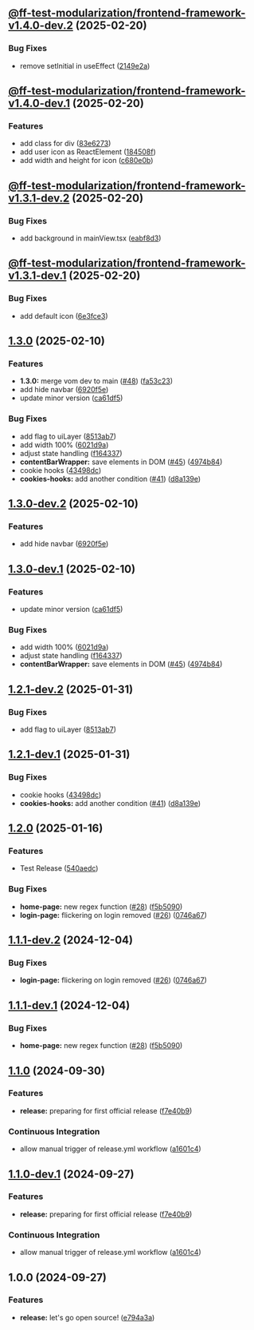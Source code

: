 ## [@ff-test-modularization/frontend-framework-v1.4.0-dev.2](https://github.com/iavofficial/IAVFrontendFramework/compare/@ff-test-modularization/frontend-framework-v1.4.0-dev.1...@ff-test-modularization/frontend-framework-v1.4.0-dev.2) (2025-02-20)

### Bug Fixes

* remove setInitial in useEffect ([2149e2a](https://github.com/iavofficial/IAVFrontendFramework/commit/2149e2a05da0bfc974051a326ab4561efe0385eb))

## [@ff-test-modularization/frontend-framework-v1.4.0-dev.1](https://github.com/iavofficial/IAVFrontendFramework/compare/@ff-test-modularization/frontend-framework-v1.3.1-dev.2...@ff-test-modularization/frontend-framework-v1.4.0-dev.1) (2025-02-20)

### Features

* add class for div ([83e6273](https://github.com/iavofficial/IAVFrontendFramework/commit/83e6273aceb680ae7f8241a081a4f1bccf467992))
* add user icon as ReactElement ([184508f](https://github.com/iavofficial/IAVFrontendFramework/commit/184508fb8ab6fd3582de6cae097ec70d52fcf54b))
* add width and height for icon ([c680e0b](https://github.com/iavofficial/IAVFrontendFramework/commit/c680e0bf1c10b3e23485cca08a18932a1f594c91))

## [@ff-test-modularization/frontend-framework-v1.3.1-dev.2](https://github.com/iavofficial/IAVFrontendFramework/compare/@ff-test-modularization/frontend-framework-v1.3.1-dev.1...@ff-test-modularization/frontend-framework-v1.3.1-dev.2) (2025-02-20)

### Bug Fixes

* add background in mainVíew.tsx ([eabf8d3](https://github.com/iavofficial/IAVFrontendFramework/commit/eabf8d3341ef2ce75c834c8a8a1bc4d0c72c9473))

## [@ff-test-modularization/frontend-framework-v1.3.1-dev.1](https://github.com/iavofficial/IAVFrontendFramework/compare/@ff-test-modularization/frontend-framework-v1.3.0...@ff-test-modularization/frontend-framework-v1.3.1-dev.1) (2025-02-20)

### Bug Fixes

* add default icon ([6e3fce3](https://github.com/iavofficial/IAVFrontendFramework/commit/6e3fce37ff99e3bd9f27e8412022767c2e98a60d))

## [1.3.0](https://github.com/iavofficial/IAVFrontendFramework/compare/v1.2.0...v1.3.0) (2025-02-10)

### Features

* **1.3.0:** merge vom dev to main ([#48](https://github.com/iavofficial/IAVFrontendFramework/issues/48)) ([fa53c23](https://github.com/iavofficial/IAVFrontendFramework/commit/fa53c23b21518e199235c069b48ac298a09318f9))
* add hide navbar ([6920f5e](https://github.com/iavofficial/IAVFrontendFramework/commit/6920f5e773d6329ba2d1e3669c246dec0d7ef03f))
* update minor version ([ca61df5](https://github.com/iavofficial/IAVFrontendFramework/commit/ca61df5f7e97e97ddbfa1f3b45dbf384fdc69416))

### Bug Fixes

* add flag to uiLayer ([8513ab7](https://github.com/iavofficial/IAVFrontendFramework/commit/8513ab72be63d246b69afd10f6524db0178b5232))
* add width 100% ([6021d9a](https://github.com/iavofficial/IAVFrontendFramework/commit/6021d9afd76a7b07e3b0ee52f2600ce11bb15875))
* adjust state handling ([f164337](https://github.com/iavofficial/IAVFrontendFramework/commit/f164337099999096953920d9484f2973e5a9eb35))
* **contentBarWrapper:** save elements in DOM ([#45](https://github.com/iavofficial/IAVFrontendFramework/issues/45)) ([4974b84](https://github.com/iavofficial/IAVFrontendFramework/commit/4974b84f4cc524312b3cf239bf42bc32d9ca7698))
* cookie hooks ([43498dc](https://github.com/iavofficial/IAVFrontendFramework/commit/43498dc434dd2d7f1e98609cd60ce9396396f335))
* **cookies-hooks:** add another condition ([#41](https://github.com/iavofficial/IAVFrontendFramework/issues/41)) ([d8a139e](https://github.com/iavofficial/IAVFrontendFramework/commit/d8a139e9662e9e29e0c35c7d09d2a3556f604c6e))

## [1.3.0-dev.2](https://github.com/iavofficial/IAVFrontendFramework/compare/v1.3.0-dev.1...v1.3.0-dev.2) (2025-02-10)

### Features

* add hide navbar ([6920f5e](https://github.com/iavofficial/IAVFrontendFramework/commit/6920f5e773d6329ba2d1e3669c246dec0d7ef03f))

## [1.3.0-dev.1](https://github.com/iavofficial/IAVFrontendFramework/compare/v1.2.1-dev.2...v1.3.0-dev.1) (2025-02-10)

### Features

* update minor version ([ca61df5](https://github.com/iavofficial/IAVFrontendFramework/commit/ca61df5f7e97e97ddbfa1f3b45dbf384fdc69416))

### Bug Fixes

* add width 100% ([6021d9a](https://github.com/iavofficial/IAVFrontendFramework/commit/6021d9afd76a7b07e3b0ee52f2600ce11bb15875))
* adjust state handling ([f164337](https://github.com/iavofficial/IAVFrontendFramework/commit/f164337099999096953920d9484f2973e5a9eb35))
* **contentBarWrapper:** save elements in DOM ([#45](https://github.com/iavofficial/IAVFrontendFramework/issues/45)) ([4974b84](https://github.com/iavofficial/IAVFrontendFramework/commit/4974b84f4cc524312b3cf239bf42bc32d9ca7698))

## [1.2.1-dev.2](https://github.com/iavofficial/IAVFrontendFramework/compare/v1.2.1-dev.1...v1.2.1-dev.2) (2025-01-31)

### Bug Fixes

* add flag to uiLayer ([8513ab7](https://github.com/iavofficial/IAVFrontendFramework/commit/8513ab72be63d246b69afd10f6524db0178b5232))

## [1.2.1-dev.1](https://github.com/iavofficial/IAVFrontendFramework/compare/v1.2.0...v1.2.1-dev.1) (2025-01-31)

### Bug Fixes

* cookie hooks ([43498dc](https://github.com/iavofficial/IAVFrontendFramework/commit/43498dc434dd2d7f1e98609cd60ce9396396f335))
* **cookies-hooks:** add another condition ([#41](https://github.com/iavofficial/IAVFrontendFramework/issues/41)) ([d8a139e](https://github.com/iavofficial/IAVFrontendFramework/commit/d8a139e9662e9e29e0c35c7d09d2a3556f604c6e))

## [1.2.0](https://github.com/iavofficial/IAVFrontendFramework/compare/v1.1.0...v1.2.0) (2025-01-16)

### Features

* Test Release ([540aedc](https://github.com/iavofficial/IAVFrontendFramework/commit/540aedc07d06da0902d085a14d7f918f67980016))

### Bug Fixes

* **home-page:** new regex function ([#28](https://github.com/iavofficial/IAVFrontendFramework/issues/28)) ([f5b5090](https://github.com/iavofficial/IAVFrontendFramework/commit/f5b5090b73e64d8b8dea83465577a2e3508d981e))
* **login-page:** flickering on login removed ([#26](https://github.com/iavofficial/IAVFrontendFramework/issues/26)) ([0746a67](https://github.com/iavofficial/IAVFrontendFramework/commit/0746a6740f641e20db84a46824535051ce5d557d))

## [1.1.1-dev.2](https://github.com/iavofficial/IAVFrontendFramework/compare/v1.1.1-dev.1...v1.1.1-dev.2) (2024-12-04)

### Bug Fixes

* **login-page:** flickering on login removed ([#26](https://github.com/iavofficial/IAVFrontendFramework/issues/26)) ([0746a67](https://github.com/iavofficial/IAVFrontendFramework/commit/0746a6740f641e20db84a46824535051ce5d557d))

## [1.1.1-dev.1](https://github.com/iavofficial/IAVFrontendFramework/compare/v1.1.0...v1.1.1-dev.1) (2024-12-04)

### Bug Fixes

* **home-page:** new regex function ([#28](https://github.com/iavofficial/IAVFrontendFramework/issues/28)) ([f5b5090](https://github.com/iavofficial/IAVFrontendFramework/commit/f5b5090b73e64d8b8dea83465577a2e3508d981e))

## [1.1.0](https://github.com/iavofficial/IAVFrontendFramework/compare/v1.0.0...v1.1.0) (2024-09-30)

### Features

* **release:** preparing for first official release ([f7e40b9](https://github.com/iavofficial/IAVFrontendFramework/commit/f7e40b951012cfe5464eeacb79f0b31e9021feb8))

### Continuous Integration

* allow manual trigger of release.yml workflow ([a1601c4](https://github.com/iavofficial/IAVFrontendFramework/commit/a1601c448a8d873c38377534145eb94a9e48dc99))

## [1.1.0-dev.1](https://github.com/iavofficial/IAVFrontendFramework/compare/v1.0.0...v1.1.0-dev.1) (2024-09-27)

### Features

* **release:** preparing for first official release ([f7e40b9](https://github.com/iavofficial/IAVFrontendFramework/commit/f7e40b951012cfe5464eeacb79f0b31e9021feb8))

### Continuous Integration

* allow manual trigger of release.yml workflow ([a1601c4](https://github.com/iavofficial/IAVFrontendFramework/commit/a1601c448a8d873c38377534145eb94a9e48dc99))

## 1.0.0 (2024-09-27)

### Features

* **release:** let's go open source! ([e794a3a](https://github.com/iavofficial/IAVFrontendFramework/commit/e794a3a4c891c8ede168e2006dd49f242e1e880f))
